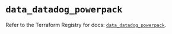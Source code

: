 # `data_datadog_powerpack`

Refer to the Terraform Registry for docs: [`data_datadog_powerpack`](https://registry.terraform.io/providers/datadog/datadog/3.68.0/docs/data-sources/powerpack).
